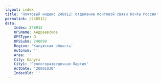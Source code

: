 ```yaml
---
layout: index
title: 'Почтовый индекс 248912: отделение почтовой связи Почты России'
permalink: /248912/
data:
    Index: 248912
    OPSName: Андреевское
    OPSType: О
    OPSSubm: 248099
    Region: 'Калужская область'
    Autonom: ''
    Area: ''
    City: Калуга
    City1: 'Геологоразведочная Партия'
    ActDate: '20001030'
    IndexOld: ''
---
```

